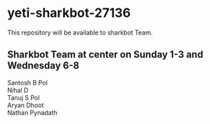 # yeti-sharkbot-27136
This repository will be available to sharkbot Team.

## Sharkbot Team at center on Sunday 1-3 and Wednesday 6-8
Santosh B Pol <br> 
Nihal D <br>
Tanuj S Pol <br>
Aryan Dhoot <br>
Nathan Pynadath <br>
